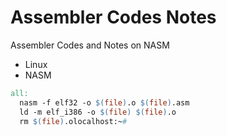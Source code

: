 # Assembler Codes Notes
Assembler Codes and Notes on NASM

- Linux
- NASM

```makefile
all:
  nasm -f elf32 -o $(file).o $(file).asm
  ld -m elf_i386 -o $(file) $(file).o
  rm $(file).olocalhost:~#
```
